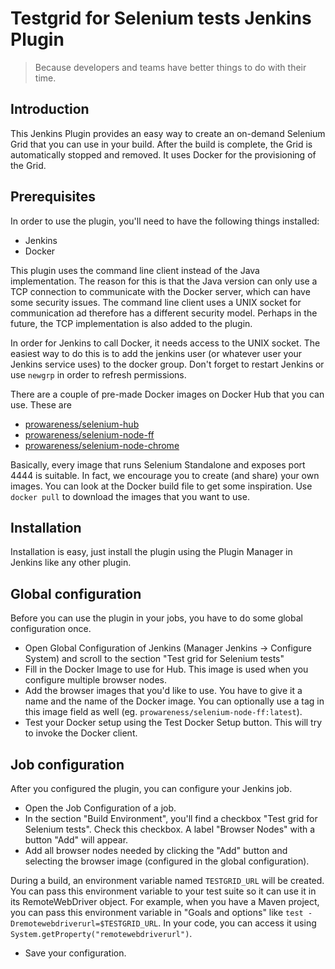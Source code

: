 Testgrid for Selenium tests Jenkins Plugin
==========================================

> Because developers and teams have better things to do with their time.

Introduction
------------

This Jenkins Plugin provides an easy way to create an on-demand Selenium Grid that you can use in your
build. After the build is complete, the Grid is automatically stopped and removed. It uses Docker for
the provisioning of the Grid.

Prerequisites
-------------

In order to use the plugin, you'll need to have the following things installed:

- Jenkins
- Docker

This plugin uses the command line client instead of the Java implementation. The reason for this is that
the Java version can only use a TCP connection to communicate with the Docker server, which can have some
security issues. The command line client uses a UNIX socket for communication ad therefore has a different
 security model. Perhaps in the future, the TCP implementation is also added to the plugin.

In order for Jenkins to call Docker, it needs access to the UNIX socket. The easiest way to do this is to
add the jenkins user (or whatever user your Jenkins service uses) to the docker group. Don't forget to
restart Jenkins or use `newgrp` in order to refresh permissions.

There are a couple of pre-made Docker images on Docker Hub that you can use. These are

- [prowareness/selenium-hub](https://registry.hub.docker.com/u/prowareness/selenium-hub/)
- [prowareness/selenium-node-ff](https://registry.hub.docker.com/u/prowareness/selenium-node-ff/)
- [prowareness/selenium-node-chrome](https://registry.hub.docker.com/u/prowareness/selenium-node-chrome/)

Basically, every image that runs Selenium Standalone and exposes port 4444 is suitable. In fact, we encourage
you to create (and share) your own images. You can look at the Docker build file to get some inspiration. 
Use `docker pull` to download the images that you want to use.

Installation
------------

Installation is easy, just install the plugin using the Plugin Manager in Jenkins like any other plugin.

Global configuration
--------------------

Before you can use the plugin in your jobs, you have to do some global configuration once.

- Open Global Configuration of Jenkins (Manager Jenkins -> Configure System) and scroll to the section
"Test grid for Selenium tests"
- Fill in the Docker Image to use for Hub. This image is used when you configure multiple browser nodes.
- Add the browser images that you'd like to use. You have to give it a name and the name of the Docker image. 
You can optionally use a tag in this image field as well (eg. `prowareness/selenium-node-ff:latest`).
- Test your Docker setup using the Test Docker Setup button. This will try to invoke the Docker client.

Job configuration
-----------------

After you configured the plugin, you can configure your Jenkins job.

- Open the Job Configuration of a job.
- In the section "Build Environment", you'll find a checkbox "Test grid for Selenium tests". Check this checkbox.
 A label "Browser Nodes" with a button "Add" will appear.
- Add all browser nodes needed by clicking the "Add" button and selecting the browser image (configured in the
 global configuration).
 
During a build, an environment variable named `TESTGRID_URL` will be created. You can pass this environment
variable to your test suite so it can use it in its RemoteWebDriver object. For example, when you have a Maven 
project, you can pass this environment variable in "Goals and options" like `test -Dremotewebdriverurl=$TESTGRID_URL`. 
In your code, you can access it using `System.getProperty("remotewebdriverurl")`.
 
- Save your configuration.
